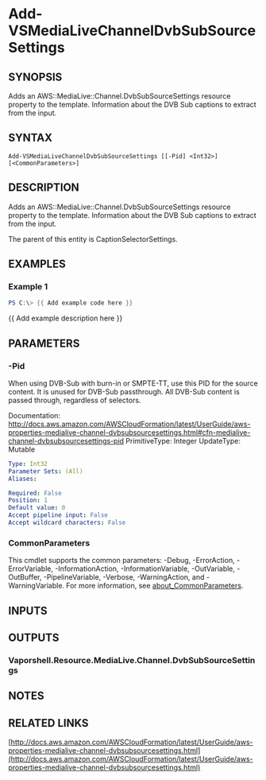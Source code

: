 # Add-VSMediaLiveChannelDvbSubSourceSettings

## SYNOPSIS
Adds an AWS::MediaLive::Channel.DvbSubSourceSettings resource property to the template.
Information about the DVB Sub captions to extract from the input.

## SYNTAX

```
Add-VSMediaLiveChannelDvbSubSourceSettings [[-Pid] <Int32>] [<CommonParameters>]
```

## DESCRIPTION
Adds an AWS::MediaLive::Channel.DvbSubSourceSettings resource property to the template.
Information about the DVB Sub captions to extract from the input.

The parent of this entity is CaptionSelectorSettings.

## EXAMPLES

### Example 1
```powershell
PS C:\> {{ Add example code here }}
```

{{ Add example description here }}

## PARAMETERS

### -Pid
When using DVB-Sub with burn-in or SMPTE-TT, use this PID for the source content.
It is unused for DVB-Sub passthrough.
All DVB-Sub content is passed through, regardless of selectors.

Documentation: http://docs.aws.amazon.com/AWSCloudFormation/latest/UserGuide/aws-properties-medialive-channel-dvbsubsourcesettings.html#cfn-medialive-channel-dvbsubsourcesettings-pid
PrimitiveType: Integer
UpdateType: Mutable

```yaml
Type: Int32
Parameter Sets: (All)
Aliases:

Required: False
Position: 1
Default value: 0
Accept pipeline input: False
Accept wildcard characters: False
```

### CommonParameters
This cmdlet supports the common parameters: -Debug, -ErrorAction, -ErrorVariable, -InformationAction, -InformationVariable, -OutVariable, -OutBuffer, -PipelineVariable, -Verbose, -WarningAction, and -WarningVariable. For more information, see [about_CommonParameters](http://go.microsoft.com/fwlink/?LinkID=113216).

## INPUTS

## OUTPUTS

### Vaporshell.Resource.MediaLive.Channel.DvbSubSourceSettings
## NOTES

## RELATED LINKS

[http://docs.aws.amazon.com/AWSCloudFormation/latest/UserGuide/aws-properties-medialive-channel-dvbsubsourcesettings.html](http://docs.aws.amazon.com/AWSCloudFormation/latest/UserGuide/aws-properties-medialive-channel-dvbsubsourcesettings.html)

